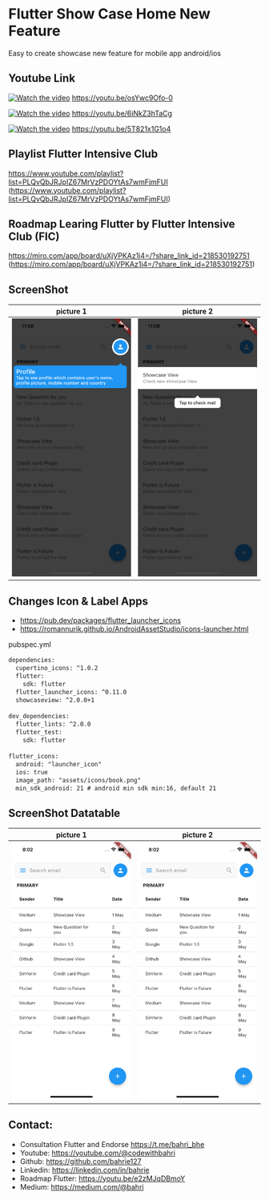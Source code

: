 # Flutter Show Case Home New Feature

Easy to create showcase new feature for mobile app android/ios

## Youtube Link

[![Watch the video](https://img.youtube.com/vi/osYwc9Ofo-0/sddefault.jpg)](https://youtu.be/osYwc9Ofo-0)
https://youtu.be/osYwc9Ofo-0

[![Watch the video](https://img.youtube.com/vi/6iNkZ3hTaCg/sddefault.jpg)](https://youtu.be/6iNkZ3hTaCg)
https://youtu.be/6iNkZ3hTaCg

[![Watch the video](https://img.youtube.com/vi/5T821x1G1o4/sddefault.jpg)](https://youtu.be/5T821x1G1o4)
https://youtu.be/5T821x1G1o4



## Playlist Flutter Intensive Club

https://www.youtube.com/playlist?list=PLQvQbJRJpIZ67MrVzPDOYtAs7wmFjmFUI (https://www.youtube.com/playlist?list=PLQvQbJRJpIZ67MrVzPDOYtAs7wmFjmFUI)

## Roadmap Learing Flutter by Flutter Intensive Club (FIC)

https://miro.com/app/board/uXjVPKAz1i4=/?share_link_id=218530192751 (https://miro.com/app/board/uXjVPKAz1i4=/?share_link_id=218530192751)



## ScreenShot

| picture 1         | picture 2           |
|--------------|----------------|
| <img src="1.png" width="300"/> | <img src="2.png" width="300"/>      |

## Changes Icon & Label Apps
* https://pub.dev/packages/flutter_launcher_icons
* https://romannurik.github.io/AndroidAssetStudio/icons-launcher.html

pubspec.yml
```
dependencies:
  cupertino_icons: ^1.0.2
  flutter:
    sdk: flutter
  flutter_launcher_icons: ^0.11.0
  showcaseview: ^2.0.0+1

dev_dependencies:
  flutter_lints: ^2.0.0
  flutter_test:
    sdk: flutter

flutter_icons:
  android: "launcher_icon"
  ios: true
  image_path: "assets/icons/book.png"
  min_sdk_android: 21 # android min sdk min:16, default 21
```  

## ScreenShot Datatable

| picture 1         | picture 2           |
|--------------|----------------|
| <img src="3.png" width="300"/> | <img src="3.png" width="300"/>      |



## Contact:
* Consultation Flutter and Endorse https://t.me/bahri_bhe
* Youtube: https://youtube.com/@codewithbahri
* Github: https://github.com/bahrie127
* Linkedin: https://linkedin.com/in/bahrie
* Roadmap Flutter: https://youtu.be/e2zMJqDBmoY
* Medium: https://medium.com/@bahri